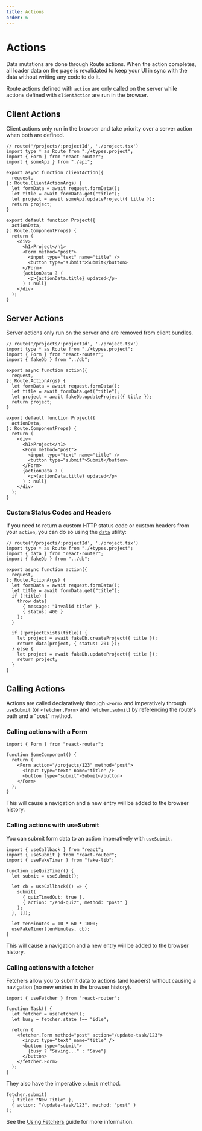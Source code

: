```yaml
---
title: Actions
order: 6
---
```


# Actions

Data mutations are done through Route actions. When the action completes, all loader data on the page is revalidated to keep your UI in sync with the data without writing any code to do it.

Route actions defined with `action` are only called on the server while actions defined with `clientAction` are run in the browser.

## Client Actions

Client actions only run in the browser and take priority over a server action when both are defined.

```tsx filename=app/project.tsx
// route('/projects/:projectId', './project.tsx')
import type * as Route from "./+types.project";
import { Form } from "react-router";
import { someApi } from "./api";

export async function clientAction({
  request,
}: Route.ClientActionArgs) {
  let formData = await request.formData();
  let title = await formData.get("title");
  let project = await someApi.updateProject({ title });
  return project;
}

export default function Project({
  actionData,
}: Route.ComponentProps) {
  return (
    <div>
      <h1>Project</h1>
      <Form method="post">
        <input type="text" name="title" />
        <button type="submit">Submit</button>
      </Form>
      {actionData ? (
        <p>{actionData.title} updated</p>
      ) : null}
    </div>
  );
}
```

## Server Actions

Server actions only run on the server and are removed from client bundles.

```tsx filename=app/project.tsx
// route('/projects/:projectId', './project.tsx')
import type * as Route from "./+types.project";
import { Form } from "react-router";
import { fakeDb } from "../db";

export async function action({
  request,
}: Route.ActionArgs) {
  let formData = await request.formData();
  let title = await formData.get("title");
  let project = await fakeDb.updateProject({ title });
  return project;
}

export default function Project({
  actionData,
}: Route.ComponentProps) {
  return (
    <div>
      <h1>Project</h1>
      <Form method="post">
        <input type="text" name="title" />
        <button type="submit">Submit</button>
      </Form>
      {actionData ? (
        <p>{actionData.title} updated</p>
      ) : null}
    </div>
  );
}
```

### Custom Status Codes and Headers

If you need to return a custom HTTP status code or custom headers from your `action`, you can do so using the [`data`][data] utility:

```tsx filename=app/project.tsx lines=[3,11-14,19]
// route('/projects/:projectId', './project.tsx')
import type * as Route from "./+types.project";
import { data } from "react-router";
import { fakeDb } from "../db";

export async function action({
  request,
}: Route.ActionArgs) {
  let formData = await request.formData();
  let title = await formData.get("title");
  if (!title) {
    throw data(
      { message: "Invalid title" },
      { status: 400 }
    );
  }

  if (!projectExists(title)) {
    let project = await fakeDb.createProject({ title });
    return data(project, { status: 201 });
  } else {
    let project = await fakeDb.updateProject({ title });
    return project;
  }
}
```

## Calling Actions

Actions are called declaratively through `<Form>` and imperatively through `useSubmit` (or `<fetcher.Form>` and `fetcher.submit`) by referencing the route's path and a "post" method.

### Calling actions with a Form

```tsx
import { Form } from "react-router";

function SomeComponent() {
  return (
    <Form action="/projects/123" method="post">
      <input type="text" name="title" />
      <button type="submit">Submit</button>
    </Form>
  );
}
```

This will cause a navigation and a new entry will be added to the browser history.

### Calling actions with useSubmit

You can submit form data to an action imperatively with `useSubmit`.

```tsx
import { useCallback } from "react";
import { useSubmit } from "react-router";
import { useFakeTimer } from "fake-lib";

function useQuizTimer() {
  let submit = useSubmit();

  let cb = useCallback(() => {
    submit(
      { quizTimedOut: true },
      { action: "/end-quiz", method: "post" }
    );
  }, []);

  let tenMinutes = 10 * 60 * 1000;
  useFakeTimer(tenMinutes, cb);
}
```

This will cause a navigation and a new entry will be added to the browser history.

### Calling actions with a fetcher

Fetchers allow you to submit data to actions (and loaders) without causing a navigation (no new entries in the browser history).

```tsx
import { useFetcher } from "react-router";

function Task() {
  let fetcher = useFetcher();
  let busy = fetcher.state !== "idle";

  return (
    <fetcher.Form method="post" action="/update-task/123">
      <input type="text" name="title" />
      <button type="submit">
        {busy ? "Saving..." : "Save"}
      </button>
    </fetcher.Form>
  );
}
```

They also have the imperative `submit` method.

```tsx
fetcher.submit(
  { title: "New Title" },
  { action: "/update-task/123", method: "post" }
);
```

See the [Using Fetchers][fetchers] guide for more information.

[fetchers]: ../misc/fetchers
[data]: ../../api/react-router/data
